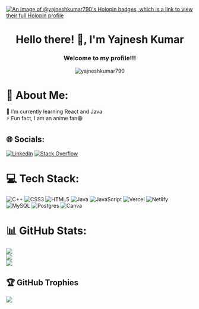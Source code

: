 [![An image of @yajneshkumar790's Holopin badges, which is a link to view their full Holopin profile](https://holopin.me/yajneshkumar790)](https://holopin.io/@yajneshkumar790) 

<h1 align="center">Hello there! 👋, I'm Yajnesh Kumar</h1>
<h3 align="center">Welcome to my profile!!!</h3>
<!-- <img align="right" alt="Coding" width="400" src="https://media.tenor.com/rePDfDWO3XoAAAAd/hacking.gif"> -->

<p align="center"> <img src="https://komarev.com/ghpvc/?username=yajneshkumar790&label=Profile%20views&color=0e75b6&style=flat" alt="yajneshkumar790" /> </p>

# 💫 About Me:
🌱 I’m currently learning React and Java<br>⚡ Fun fact, I am an anime fan😁


## 🌐 Socials:
[![LinkedIn](https://img.shields.io/badge/LinkedIn-%230077B5.svg?logo=linkedin&logoColor=white)](https://linkedin.com/in/yajnesh-kumar-88b77724a/) [![Stack Overflow](https://img.shields.io/badge/-Stackoverflow-FE7A16?logo=stack-overflow&logoColor=white)](https://stackoverflow.com/users/25766144/yajnesh-kumar) 

# 💻 Tech Stack:
![C++](https://img.shields.io/badge/c++-%2300599C.svg?style=plastic&logo=c%2B%2B&logoColor=white) ![CSS3](https://img.shields.io/badge/css3-%231572B6.svg?style=plastic&logo=css3&logoColor=white) ![HTML5](https://img.shields.io/badge/html5-%23E34F26.svg?style=plastic&logo=html5&logoColor=white) ![Java](https://img.shields.io/badge/java-%23ED8B00.svg?style=plastic&logo=openjdk&logoColor=white) ![JavaScript](https://img.shields.io/badge/javascript-%23323330.svg?style=plastic&logo=javascript&logoColor=%23F7DF1E) ![Vercel](https://img.shields.io/badge/vercel-%23000000.svg?style=plastic&logo=vercel&logoColor=white) ![Netlify](https://img.shields.io/badge/netlify-%23000000.svg?style=plastic&logo=netlify&logoColor=#00C7B7) ![MySQL](https://img.shields.io/badge/mysql-4479A1.svg?style=plastic&logo=mysql&logoColor=white) ![Postgres](https://img.shields.io/badge/postgres-%23316192.svg?style=plastic&logo=postgresql&logoColor=white) ![Canva](https://img.shields.io/badge/Canva-%2300C4CC.svg?style=plastic&logo=Canva&logoColor=white)
# 📊 GitHub Stats:
![](https://github-readme-stats.vercel.app/api?username=YajneshKumar2004&theme=dark&hide_border=false&include_all_commits=false&count_private=false)<br/>
![](https://github-readme-streak-stats.herokuapp.com/?user=YajneshKumar2004&theme=dark&hide_border=false)<br/>
![](https://github-readme-stats.vercel.app/api/top-langs/?username=YajneshKumar2004&theme=dark&hide_border=false&include_all_commits=false&count_private=false&layout=compact)

## 🏆 GitHub Trophies
![](https://github-profile-trophy.vercel.app/?username=YajneshKumar2004&theme=gruvbox&no-frame=false&no-bg=true&margin-w=4)


<!-- Proudly created with GPRM ( https://gprm.itsvg.in ) -->
